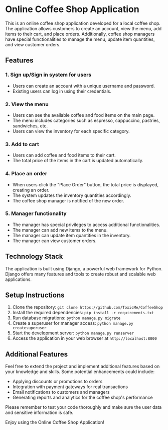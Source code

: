 # Online Coffee Shop Application

This is an online coffee shop application developed for a local coffee shop. The application allows customers to create an account, view the menu, add items to their cart, and place orders. Additionally, coffee shop managers have special functionalities to manage the menu, update item quantities, and view customer orders.

## Features

### 1. Sign up/Sign in system for users

- Users can create an account with a unique username and password.
- Existing users can log in using their credentials.

### 2. View the menu

- Users can see the available coffee and food items on the main page.
- The menu includes categories such as espresso, cappuccino, pastries, sandwiches, etc.
- Users can view the inventory for each specific category.

### 3. Add to cart

- Users can add coffee and food items to their cart.
- The total price of the items in the cart is updated automatically.

### 4. Place an order

- When users click the "Place Order" button, the total price is displayed, creating an order.
- The system updates the inventory quantities accordingly.
- The coffee shop manager is notified of the new order.

### 5. Manager functionality

- The manager has special privileges to access additional functionalities.
- The manager can add new items to the menu.
- The manager can update item quantities in the inventory.
- The manager can view customer orders.

## Technology Stack

The application is built using Django, a powerful web framework for Python. Django offers many features and tools to create robust and scalable web applications.

## Setup Instructions

1. Clone the repository: `git clone https://github.com/ToxicMe/CoffeeShop`
2. Install the required dependencies: `pip install -r requirements.txt`
3. Run database migrations: `python manage.py migrate`
4. Create a superuser for manager access: `python manage.py createsuperuser`
5. Start the development server: `python manage.py runserver`
6. Access the application in your web browser at `http://localhost:8000`

## Additional Features

Feel free to extend the project and implement additional features based on your knowledge and skills. Some potential enhancements could include:

- Applying discounts or promotions to orders
- Integration with payment gateways for real transactions
- Email notifications to customers and managers
- Generating reports and analytics for the coffee shop's performance

Please remember to test your code thoroughly and make sure the user data and sensitive information is safe.

Enjoy using the Online Coffee Shop Application!
